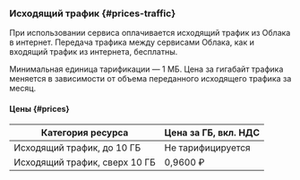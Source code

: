 ### Исходящий трафик {#prices-traffic}

При использовании сервиса оплачивается исходящий трафик из Облака в интернет. Передача трафика между сервисами Облака, как и входящий трафик из интернета, бесплатны.

Минимальная единица тарификации — 1 МБ. Цена за гигабайт трафика меняется в зависимости от объема переданного исходящего трафика за месяц.

#### Цены {#prices}

Категория ресурса | Цена за ГБ, вкл. НДС
----- | -----
Исходящий трафик, до 10 ГБ | Не тарифицируется
Исходящий трафик, сверх 10 ГБ | 0,9600 ₽
